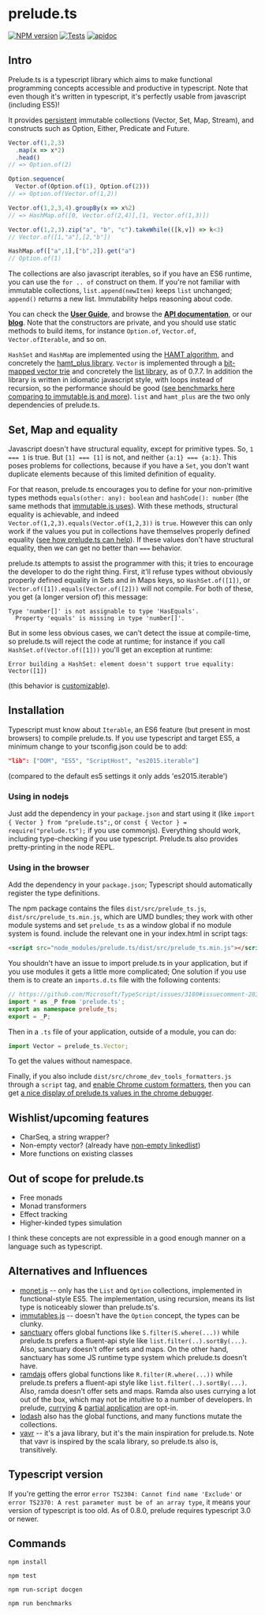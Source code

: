 # prelude.ts
[![NPM version][npm-image]][npm-url]
[![Tests][circleci-image]][circleci-url]
[![apidoc][apidoc-image]][apidoc-url]

## Intro

Prelude.ts is a typescript library which aims to make functional programming
concepts accessible and productive in typescript. Note that even though it's
written in typescript, it's perfectly usable from javascript (including ES5)!

It provides [persistent](https://en.wikipedia.org/wiki/Persistent_data_structure)
immutable collections (Vector, Set, Map, Stream), and constructs such as Option,
Either, Predicate and Future.

```typescript
Vector.of(1,2,3)
  .map(x => x*2)
  .head()
// => Option.of(2)

Option.sequence(
  Vector.of(Option.of(1), Option.of(2)))
// => Option.of(Vector.of(1,2))

Vector.of(1,2,3,4).groupBy(x => x%2)
// => HashMap.of([0, Vector.of(2,4)],[1, Vector.of(1,3)])

Vector.of(1,2,3).zip("a", "b", "c").takeWhile(([k,v]) => k<3)
// Vector.of([1,"a"],[2,"b"])

HashMap.of(["a",1],["b",2]).get("a")
// Option.of(1)
```

The collections are also javascript iterables, so if you have an ES6 runtime,
you can use the `for .. of` construct on them. If you're not familiar with
immutable collections, `list.append(newItem)` keeps `list` unchanged; `append()`
returns a new list. Immutability helps reasoning about code.

You can check the **[User Guide](https://github.com/emmanueltouzery/prelude.ts/wiki/Prelude.ts-user-guide)**, and browse the
**[API documentation](http://emmanueltouzery.github.io/prelude.ts/latest/apidoc/globals.html)**,
or our **[blog](http://emmanueltouzery.github.io/blog/tags/prelude.ts.html)**.
Note that the constructors are private, and you should use static methods to build
items, for instance `Option.of`, `Vector.of`, `Vector.ofIterable`, and so on.

`HashSet` and `HashMap` are implemented using the
[HAMT algorithm](http://en.wikipedia.org/wiki/Hash_array_mapped_trie),
and concretely the [hamt_plus library](https://www.npmjs.com/package/hamt_plus).
`Vector` is implemented through a
[bit-mapped vector trie](http://hypirion.com/musings/understanding-persistent-vector-pt-1)
and concretely the [list library](https://github.com/funkia/list/), as of 0.7.7.
In addition the library is written in idiomatic javascript style, with loops
instead of recursion, so the performance should be good
([see benchmarks here comparing to immutable.js and more](https://github.com/emmanueltouzery/prelude.ts/wiki/Benchmarks)).
`list` and `hamt_plus` are the two only dependencies of prelude.ts.

## Set, Map and equality

Javascript doesn't have structural equality, except for primitive types.
So, `1 === 1` is true. But `[1] === [1]` is not, and neither `{a:1} === {a:1}`.
This poses problems for collections, because if you have a `Set`, you don't
want duplicate elements because of this limited definition of equality.

For that reason, prelude.ts encourages you to define for your non-primitive types
methods `equals(other: any): boolean` and `hashCode(): number` (the same
methods that [immutable.js uses](https://facebook.github.io/immutable-js/docs/#/ValueObject)).
With these methods, structural equality is achievable, and indeed
`Vector.of(1,2,3).equals(Vector.of(1,2,3))` is `true`. However this can only
work if the values you put in collections have themselves properly defined equality
([see how prelude.ts can help](https://github.com/emmanueltouzery/prelude.ts/wiki/Equality)).
If these values don't have structural equality, then we can get no better than
`===` behavior.

prelude.ts attempts to assist the programmer with this; it tries to encourage
the developer to do the right thing. First, it'll refuse types without obviously properly
defined equality in Sets and in Maps keys, so `HashSet.of([1])`,
or `Vector.of([1]).equals(Vector.of([2]))` will not compile.
For both of these, you get (a longer version of) this message:

    Type 'number[]' is not assignable to type 'HasEquals'.
      Property 'equals' is missing in type 'number[]'.

But in some less obvious cases, we can't detect the issue at compile-time, so
prelude.ts will reject the code at runtime; for instance if you call
`HashSet.of(Vector.of([1]))` you'll get an exception at runtime:

    Error building a HashSet: element doesn't support true equality: Vector([1])

(this behavior is [customizable](http://emmanueltouzery.github.io/prelude.ts/latest/apidoc/globals.html#setcontractviolationaction)).

## Installation

Typescript must know about `Iterable`, an ES6 feature (but present in most browsers)
to compile prelude.ts. If you use typescript and target ES5, a minimum change to your tsconfig.json
could be to add:

```json
"lib": ["DOM", "ES5", "ScriptHost", "es2015.iterable"]
```

(compared to the default es5 settings it only adds 'es2015.iterable')

### Using in nodejs

Just add the dependency in your `package.json` and start using it (like
`import { Vector } from "prelude.ts";`, or `const { Vector } = require("prelude.ts");`
if you use commonjs).
Everything should work, including type-checking if you use typescript. Prelude.ts also provides
pretty-printing in the node REPL.

### Using in the browser

Add the dependency in your `package.json`; Typescript should automatically
register the type definitions.

The npm package contains the files `dist/src/prelude_ts.js`, `dist/src/prelude_ts.min.js`,
which are UMD bundles; they work with other module systems and set `prelude_ts`
as a window global if no module system is found.
include the relevant one in your index.html in script tags:
```html
<script src="node_modules/prelude.ts/dist/src/prelude_ts.min.js"></script>
```

You shouldn't have an issue to import prelude.ts in your application, but if you use
modules it gets a little more complicated; One solution if you use them is to create
an `imports.d.ts` file with the following contents:

```typescript
// https://github.com/Microsoft/TypeScript/issues/3180#issuecomment-283007750
import * as _P from 'prelude.ts';
export as namespace prelude_ts;
export = _P;
```

Then in a `.ts` file of your application, outside of a module, you can do:
```typescript
import Vector = prelude_ts.Vector;
```

To get the values without namespace.


Finally, if you also include `dist/src/chrome_dev_tools_formatters.js` through
a `script` tag, and [enable Chrome custom formatters](http://bit.ly/object-formatters),
then you can get
[a nice display of prelude.ts values in the chrome debugger](https://raw.githubusercontent.com/wiki/emmanueltouzery/prelude.ts/chrome_formatters.png).

## Wishlist/upcoming features

* CharSeq, a string wrapper?
* Non-empty vector? (already have [non-empty linkedlist](http://emmanueltouzery.github.io/prelude.ts/latest/apidoc/classes/linkedlist.conslinkedlist.html))
* More functions on existing classes

## Out of scope for prelude.ts

* Free monads
* Monad transformers
* Effect tracking
* Higher-kinded types simulation

I think these concepts are not expressible in a good enough manner on a language
such as typescript.

## Alternatives and Influences

* [monet.js](https://monet.github.io/monet.js/) -- only has the `List` and
  `Option` collections, implemented in functional-style ES5. The implementation,
  using recursion, means its list type is noticeably slower than prelude.ts's.
* [immutables.js](https://facebook.github.io/immutable-js/) -- doesn't have the
  `Option` concept, the types can be clunky.
* [sanctuary](https://github.com/sanctuary-js/sanctuary)
  offers global functions like `S.filter(S.where(...))` while prelude.ts prefers a
  fluent-api style like `list.filter(..).sortBy(...)`. Also, sanctuary doesn't
  offer sets and maps. On the other hand, sanctuary has some JS runtime type system
  which prelude.ts doesn't have.
* [ramdajs](http://ramdajs.com/) offers global functions like 
  `R.filter(R.where(...))` while prelude.ts prefers a
  fluent-api style like `list.filter(..).sortBy(...)`. Also, ramda doesn't offer
  sets and maps. Ramda also uses currying a lot out of the box, which may not
  be intuitive to a number of developers. In prelude, 
  [currying](http://emmanueltouzery.github.io/prelude.ts/latest/apidoc/interfaces/function.function2.html#curried) 
  & [partial application](http://emmanueltouzery.github.io/prelude.ts/latest/apidoc/interfaces/function.function2.html#apply1)
  are opt-in.
* [lodash](https://lodash.com) also has the global functions, and many functions
  mutate the collections.
* [vavr](http://www.vavr.io/) -- it's a java library, but it's the main inspiration for prelude.ts.
  Note that vavr is inspired by the scala library, so prelude.ts also is,
  transitively.

## Typescript version

If you're getting the error `error TS2304: Cannot find name 'Exclude'` 
or `error TS2370: A rest parameter must be of an array type`,
it means your version of typescript is too old. As of 0.8.0, prelude
requires typescript 3.0 or newer.

## Commands

    npm install

    npm test

    npm run-script docgen

    npm run benchmarks

[npm-image]: https://img.shields.io/npm/v/prelude.ts.svg?style=flat-square
[npm-url]: https://www.npmjs.com/package/prelude.ts
[circleci-image]: https://circleci.com/gh/emmanueltouzery/prelude.ts.svg?style=shield&circle-token=6d8b74ef7ea7d1c204e77c4f88b05348682b4161
[circleci-url]: https://circleci.com/gh/emmanueltouzery/prelude.ts
[apidoc-image]: http://emmanueltouzery.github.io/prelude.ts/apidoc.svg
[apidoc-url]: http://emmanueltouzery.github.io/prelude.ts/latest/apidoc/globals.html

